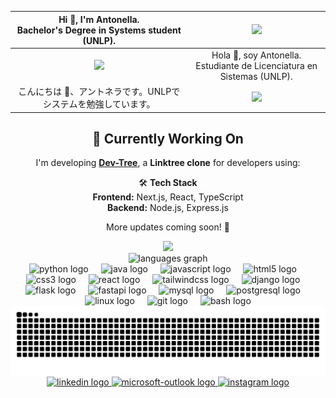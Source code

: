 <div align="center">

| Hi 👋, I'm Antonella.<br>Bachelor's Degree in Systems student (UNLP). | <img src="https://media.giphy.com/media/L1ESBJXp5HrsSHbEob/giphy.gif?cid=790b76118ckmqq9towdenso73c6a3hvpe2ry4qc29wrx35a1&ep=v1_gifs_search&rid=giphy.gif&ct=g" width="200"> |
|:-----------------------------------------------------------------------------:|:------------------------------------------------------------:|
| <img src="https://media.giphy.com/media/7YjvlYIMRDcYM/giphy.gif" width="200"> | Hola 👋, soy Antonella.<br>Estudiante de Licenciatura en Sistemas (UNLP). |
| こんにちは 👋、アントネラです。UNLPでシステムを勉強しています。 | <img src="https://i.pinimg.com/originals/20/40/11/204011a96ba3ca3648e3ae15ea444212.gif" width="200"> |

</div>


<div align="center">

## 🚀 Currently Working On  

I'm developing **[Dev-Tree](https://github.com/Fuwanto/dev-tree)**, a **Linktree clone** for developers using:  

🛠 **Tech Stack**  
**Frontend:** Next.js, React, TypeScript  
**Backend:** Node.js, Express.js  

More updates coming soon! 🚀  

<img src="https://media0.giphy.com/media/fAmnJKCwuXtDiEhNwg/giphy.gif?cid=6c09b952c8nozjcgz6c5hiqcisp2jehqg2clbr8sq53hepmh&ep=v1_internal_gif_by_id&rid=giphy.gif&ct=g" width="150"/>

</div>


<div align="center">
  <img src="https://github-readme-stats.vercel.app/api/top-langs?username=Fuwanto&locale=en&hide_title=false&layout=compact&card_width=320&langs_count=5&theme=dracula&hide_border=false&order=2" height="150" alt="languages graph"  />
</div>
  
  <div align="center">
  <img src="https://cdn.jsdelivr.net/gh/devicons/devicon/icons/python/python-original.svg" height="40" alt="python logo"  />
  <img width="12" />
  <img src="https://cdn.jsdelivr.net/gh/devicons/devicon/icons/java/java-original.svg" height="40" alt="java logo"  />
  <img width="12" />
  <img src="https://cdn.jsdelivr.net/gh/devicons/devicon/icons/javascript/javascript-original.svg" height="40" alt="javascript logo"  />
  <img width="12" />
  <img src="https://cdn.jsdelivr.net/gh/devicons/devicon/icons/html5/html5-original.svg" height="40" alt="html5 logo"  />
  <img width="12" />
  <img src="https://cdn.jsdelivr.net/gh/devicons/devicon/icons/css3/css3-original.svg" height="40" alt="css3 logo"  />
  <img width="12" />
  <img src="https://cdn.jsdelivr.net/gh/devicons/devicon/icons/react/react-original.svg" height="40" alt="react logo"  />
  <img width="12" />
  <img src="https://cdn.jsdelivr.net/gh/devicons/devicon/icons/tailwindcss/tailwindcss-original-wordmark.svg" height="40" alt="tailwindcss logo"  />
  <img width="12" />
  <img src="https://cdn.jsdelivr.net/gh/devicons/devicon/icons/django/django-plain.svg" height="40" alt="django logo"  />
  <img width="12" />
  <img src="https://cdn.jsdelivr.net/gh/devicons/devicon/icons/flask/flask-original.svg" height="40" alt="flask logo"  />
  <img width="12" />
  <img src="https://cdn.jsdelivr.net/gh/devicons/devicon/icons/fastapi/fastapi-original.svg" height="40" alt="fastapi logo"  />
  <img width="12" />
  <img src="https://cdn.jsdelivr.net/gh/devicons/devicon/icons/mysql/mysql-original.svg" height="40" alt="mysql logo"  />
  <img width="12" />
  <img src="https://cdn.jsdelivr.net/gh/devicons/devicon/icons/postgresql/postgresql-original.svg" height="40" alt="postgresql logo"  />
  <img width="12" />
  <img src="https://cdn.jsdelivr.net/gh/devicons/devicon/icons/linux/linux-original.svg" height="40" alt="linux logo"  />
  <img width="12" />
  <img src="https://cdn.jsdelivr.net/gh/devicons/devicon/icons/git/git-original.svg" height="40" alt="git logo"  />
  <img width="12" />
  <img src="https://cdn.jsdelivr.net/gh/devicons/devicon/icons/bash/bash-original.svg" height="40" alt="bash logo"  />
  <img src="https://raw.githubusercontent.com/Fuwanto/Fuwanto/output/snake.svg" alt="Snake animation" />
</div>

<div align="center">
  <a href="https://www.linkedin.com/in/antonella-denisse-cuenca-695854323/" target="_blank">
    <img src="https://raw.githubusercontent.com/maurodesouza/profile-readme-generator/master/src/assets/icons/social/linkedin/default.svg" width="52" height="40" alt="linkedin logo"  />
  </a>
  <a href="mailto:denisseanto11@hotmail.com" target="_blank">
    <img src="https://raw.githubusercontent.com/maurodesouza/profile-readme-generator/master/src/assets/icons/social/microsoft-outlook/default.svg" width="52" height="40" alt="microsoft-outlook logo"  />
  </a>
  <a href="https://www.instagram.com/fuwa.nto/" target="_blank">
    <img src="https://raw.githubusercontent.com/maurodesouza/profile-readme-generator/master/src/assets/icons/social/instagram/default.svg" width="52" height="40" alt="instagram logo"  />
  </a>
</div>
